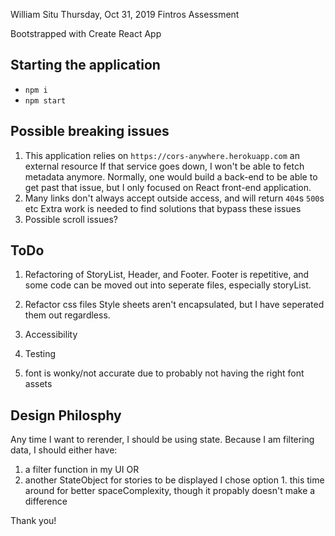 William Situ
Thursday, Oct 31, 2019
Fintros Assessment

Bootstrapped with Create React App
## Starting the application
- `npm i`
- `npm start`

## Possible breaking issues
1. This application relies on `https://cors-anywhere.herokuapp.com` an external resource
If that service goes down, I won't be able to fetch metadata anymore.
Normally, one would build a back-end to be able to get past that issue, but I only focused on React front-end application.
2. Many links don't always accept outside access, and will return `404`s `500`s etc
Extra work is needed to find solutions that bypass these issues
3. Possible scroll issues?

## ToDo
1. Refactoring of StoryList, Header, and Footer.
Footer is repetitive, and some code can be moved out into seperate files,
especially storyList.

2. Refactor css files
Style sheets aren't encapsulated, but I have seperated them out regardless.
3. Accessibility
4. Testing
5. font is wonky/not accurate due to probably not having the right font assets

## Design Philosphy
Any time I want to rerender, I should be using state.  Because I am filtering data, I should either have:
1. a filter function in my UI 
OR
2. another StateObject for stories to be displayed
I chose option 1. this time around for better spaceComplexity, though it propably doesn't make a difference


Thank you!